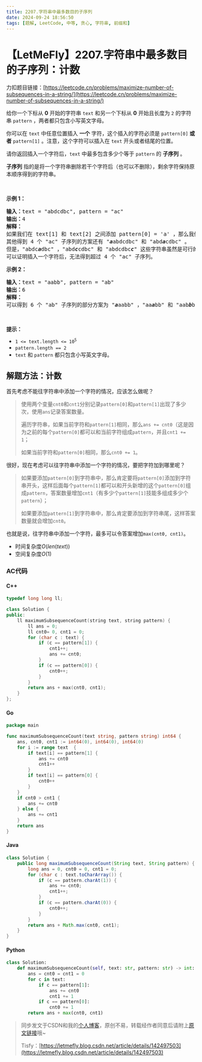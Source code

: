 ```yaml
---
title: 2207.字符串中最多数目的子序列
date: 2024-09-24 18:56:50
tags: [题解, LeetCode, 中等, 贪心, 字符串, 前缀和]
---
```


# 【LetMeFly】2207.字符串中最多数目的子序列：计数

力扣题目链接：[https://leetcode.cn/problems/maximize-number-of-subsequences-in-a-string/](https://leetcode.cn/problems/maximize-number-of-subsequences-in-a-string/)

<p>给你一个下标从 <strong>0</strong>&nbsp;开始的字符串&nbsp;<code>text</code>&nbsp;和另一个下标从 <strong>0</strong>&nbsp;开始且长度为 <code>2</code>&nbsp;的字符串&nbsp;<code>pattern</code>&nbsp;，两者都只包含小写英文字母。</p>

<p>你可以在 <code>text</code>&nbsp;中任意位置插入 <strong>一个</strong> 字符，这个插入的字符必须是&nbsp;<code>pattern[0]</code>&nbsp;<b>或者</b>&nbsp;<code>pattern[1]</code>&nbsp;。注意，这个字符可以插入在 <code>text</code>&nbsp;开头或者结尾的位置。</p>

<p>请你返回插入一个字符后，<code>text</code>&nbsp;中最多包含多少个等于 <code>pattern</code>&nbsp;的 <strong>子序列</strong>&nbsp;。</p>

<p><strong>子序列</strong> 指的是将一个字符串删除若干个字符后（也可以不删除），剩余字符保持原本顺序得到的字符串。</p>

<p>&nbsp;</p>

<p><strong>示例 1：</strong></p>

<pre>
<b>输入：</b>text = "abdcdbc", pattern = "ac"
<b>输出：</b>4
<strong>解释：</strong>
如果我们在 text[1] 和 text[2] 之间添加 pattern[0] = 'a' ，那么我们得到 "ab<em><strong>a</strong></em>dcdbc" 。那么 "ac" 作为子序列出现 4 次。
其他得到 4 个 "ac" 子序列的方案还有 "<em><strong>a</strong></em>abdcdbc" 和 "abd<em><strong>a</strong></em>cdbc" 。
但是，"abdc<em><strong>a</strong></em>dbc" ，"abd<em><strong>c</strong></em>cdbc" 和 "abdcdbc<em><strong>c</strong></em>" 这些字符串虽然是可行的插入方案，但是只出现了 3 次 "ac" 子序列，所以不是最优解。
可以证明插入一个字符后，无法得到超过 4 个 "ac" 子序列。
</pre>

<p><strong>示例 2：</strong></p>

<pre>
<b>输入：</b>text = "aabb", pattern = "ab"
<b>输出：</b>6
<strong>解释：</strong>
可以得到 6 个 "ab" 子序列的部分方案为 "<em><strong>a</strong></em>aabb" ，"aa<em><strong>a</strong></em>bb" 和 "aab<em><strong>b</strong></em>b" 。
</pre>

<p>&nbsp;</p>

<p><strong>提示：</strong></p>

<ul>
	<li><code>1 &lt;= text.length &lt;= 10<sup>5</sup></code></li>
	<li><code>pattern.length == 2</code></li>
	<li><code>text</code> 和&nbsp;<code>pattern</code>&nbsp;都只包含小写英文字母。</li>
</ul>


    
## 解题方法：计数

首先考虑不能往字符串中添加一个字符的情况，应该怎么做呢？

> 使用两个变量`cnt0`和`cnt1`分别记录`pattern[0]`和`pattern[1]`出现了多少次，使用`ans`记录答案数量。
>
> 遍历字符串，如果当前字符和`pattern[1]`相同，那么`ans += cnt0`（这是因为之前的每个`pattern[0]`都可以和当前字符组成`pattern`，并且`cnt1 += 1`；
> 
> 如果当前字符和`pattern[0]`相同，那么`cnt0 += 1`。

很好，现在考虑可以往字符串中添加一个字符的情况，要把字符加到哪里呢？

> 如果要添加`pattern[0]`到字符串中，那么肯定要将`pattern[0]`添加到字符串开头，这样后面每个`pattern[1]`都可以和开头新增的这个`pattern[0]`组成`pattern`，答案数量增加`cnt1`（有多少个`pattern[1]`技能多组成多少个`pattern`）；
>
> 如果要添加`pattern[1]`到字符串中，那么肯定要添加到字符串尾，这样答案数量就会增加`cnt0`。

也就是说，往字符串中添加一个字符，最多可以令答案增加`max(cnt0, cnt1)`。

+ 时间复杂度$O(len(text))$
+ 空间复杂度$O(1)$

### AC代码

#### C++

```cpp
typedef long long ll;

class Solution {
public:
    ll maximumSubsequenceCount(string text, string pattern) {
        ll ans = 0;
        ll cnt0= 0, cnt1 = 0;
        for (char c : text) {
            if (c == pattern[1]) {
                cnt1++;
                ans += cnt0;
            }
            if (c == pattern[0]) {
                cnt0++;
            }
        }
        return ans + max(cnt0, cnt1);
    }
};
```

#### Go

```go
package main

func maximumSubsequenceCount(text string, pattern string) int64 {
    ans, cnt0, cnt1 := int64(0), int64(0), int64(0)
    for i := range text  {
        if text[i] == pattern[1] {
            ans += cnt0
            cnt1++
        }
        if text[i] == pattern[0] {
            cnt0++
        }
    }
    if cnt0 > cnt1 {
        ans += cnt0
    } else {
        ans += cnt1
    }
    return ans
}
```

#### Java

```java
class Solution {
    public long maximumSubsequenceCount(String text, String pattern) {
        long ans = 0, cnt0 = 0, cnt1 = 0;
        for (char c : text.toCharArray()) {
            if (c == pattern.charAt(1)) {
                ans += cnt0;
                cnt1++;
            }
            if (c == pattern.charAt(0)) {
                cnt0++;
            }
        }
        return ans + Math.max(cnt0, cnt1);
    }
}
```

#### Python

```python
class Solution:
    def maximumSubsequenceCount(self, text: str, pattern: str) -> int:
        ans = cnt0 = cnt1 = 0
        for c in text:
            if c == pattern[1]:
                ans += cnt0
                cnt1 += 1
            if c == pattern[0]:
                cnt0 += 1
        return ans + max(cnt0, cnt1)
```

> 同步发文于CSDN和我的[个人博客](https://blog.letmefly.xyz/)，原创不易，转载经作者同意后请附上[原文链接](https://blog.letmefly.xyz/2024/09/24/LeetCode%202207.%E5%AD%97%E7%AC%A6%E4%B8%B2%E4%B8%AD%E6%9C%80%E5%A4%9A%E6%95%B0%E7%9B%AE%E7%9A%84%E5%AD%90%E5%BA%8F%E5%88%97/)哦~
>
> Tisfy：[https://letmefly.blog.csdn.net/article/details/142497503](https://letmefly.blog.csdn.net/article/details/142497503)
